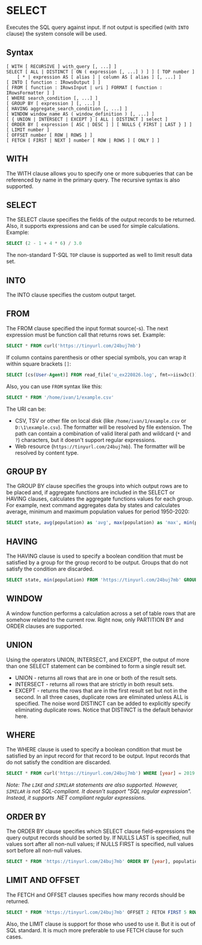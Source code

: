 # SELECT

Executes the SQL query against input. If not output is specified (with `INTO` clause) the system console will be used.

## Syntax

```
[ WITH [ RECURSIVE ] with_query [, ...] ]
SELECT [ ALL | DISTINCT [ ON ( expression [, ...] ) ] ] [ TOP number ]
    [ * | expression AS [ alias ] | column AS [ alias ] [, ...] ]
[ INTO [ function : IRowsOutput ] ]
[ FROM [ function : IRowsInput | uri ] FORMAT [ function : IRowsFormatter ] ]
[ WHERE search_condition [, ...] ]
[ GROUP BY [ expression ] [, ...] ]
[ HAVING aggregate_search_condition [, ...] ]
[ WINDOW window_name AS ( window_definition ) [, ...] ]
[ { UNION | INTERSECT | EXCEPT } [ ALL | DISTINCT ] select ]
[ ORDER BY [ expression [ ASC | DESC ] ] [ NULLS { FIRST | LAST } ] ]
[ LIMIT number ]
[ OFFSET number [ ROW | ROWS ] ]
[ FETCH [ FIRST | NEXT ] number [ ROW | ROWS ] [ ONLY ] ]
```

## WITH

The WITH clause allows you to specify one or more subqueries that can be referenced by name in the primary query. The recursive syntax is also supported.

## SELECT

The SELECT clause specifies the fields of the output records to be returned. Also, it supports expressions and can be used for simple calculations. Example:

```sql
SELECT (2 - 1 + 4 * 6) / 3.0
```

The non-standard T-SQL `TOP` clause is supported as well to limit result data set.

## INTO

The INTO clause specifies the custom output target.

## FROM

The FROM clause specified the input format source(-s). The next expression must be function call that returns rows set. Example:

```sql
SELECT * FROM curl('https://tinyurl.com/24buj7mb')
```

If column contains parenthesis or other special symbols, you can wrap it within square brackets `[]`:

```sql
SELECT [cs(User-Agent)] FROM read_file('u_ex220826.log', fmt=>iisw3c());
```

Also, you can use `FROM` syntax like this:

```sql
SELECT * FROM '/home/ivan/1/example.csv'
```

The URI can be:

- CSV, TSV or other file on local disk (like `/home/ivan/1/example.csv` or `D:\1\example.csv`). The formatter will be resolved by file extension. The path can contain a combination of valid literal path and wildcard (`*` and `?`) characters, but it doesn't support regular expressions.
- Web resource (`https://tinyurl.com/24buj7mb`). The formatter will be resolved by content type.

## GROUP BY

The GROUP BY clause specifies the groups into which output rows are to be placed and, if aggregate functions are included in the SELECT or HAVING clauses, calculates the aggregate functions values for each group. For example, next command aggregates data by states and calculates average, minimum and maximum population values for period 1950-2020:

```sql
SELECT state, avg(population) as 'avg', max(population) as 'max', min(population) as [min] FROM 'https://tinyurl.com/24buj7mb' GROUP BY state
```

## HAVING

The HAVING clause is used to specify a boolean condition that must be satisfied by a group for the group record to be output. Groups that do not satisfy the condition are discarded.

```sql
SELECT state, min(population) FROM 'https://tinyurl.com/24buj7mb' GROUP BY state HAVING max(population) > 7000000
```

## WINDOW

A window function performs a calculation across a set of table rows that are somehow related to the current row. Right now, only PARTITION BY and ORDER clauses are supported.

## UNION

Using the operators UNION, INTERSECT, and EXCEPT, the output of more than one SELECT statement can be combined to form a single result set.
- UNION - returns all rows that are in one or both of the result sets.
- INTERSECT - returns all rows that are strictly in both result sets.
- EXCEPT -  returns the rows that are in the first result set but not in the second.
In all three cases, duplicate rows are eliminated unless ALL is specified. The noise word DISTINCT can be added to explicitly specify eliminating duplicate rows. Notice that DISTINCT is the default behavior here.

## WHERE

The WHERE clause is used to specify a boolean condition that must be satisfied by an input record for that record to be output. Input records that do not satisfy the condition are discarded.

```sql
SELECT * FROM curl('https://tinyurl.com/24buj7mb') WHERE [year] = 2019
```

*Note: The `LIKE` and `SIMILAR` statements are also supported. However, `SIMILAR` is not SQL-compliant. It doesn't support "SQL regular expression". Instead, it supports .NET compliant regular expressions.*

## ORDER BY

The ORDER BY clause specifies which SELECT clause field-expressions the query output records should be sorted by. If NULLS LAST is specified, null values sort after all non-null values; if NULLS FIRST is specified, null values sort before all non-null values.

```sql
SELECT * FROM 'https://tinyurl.com/24buj7mb' ORDER BY [year], population DESC
```

## LIMIT AND OFFSET

The FETCH and OFFSET clauses specifies how many records should be returned.

```sql
SELECT * FROM 'https://tinyurl.com/24buj7mb' OFFSET 2 FETCH FIRST 5 ROWS
```

Also, the LIMIT clause is support for those who used to use it. But it is out of SQL standard. It is much more preferable to use FETCH clause for such cases.
